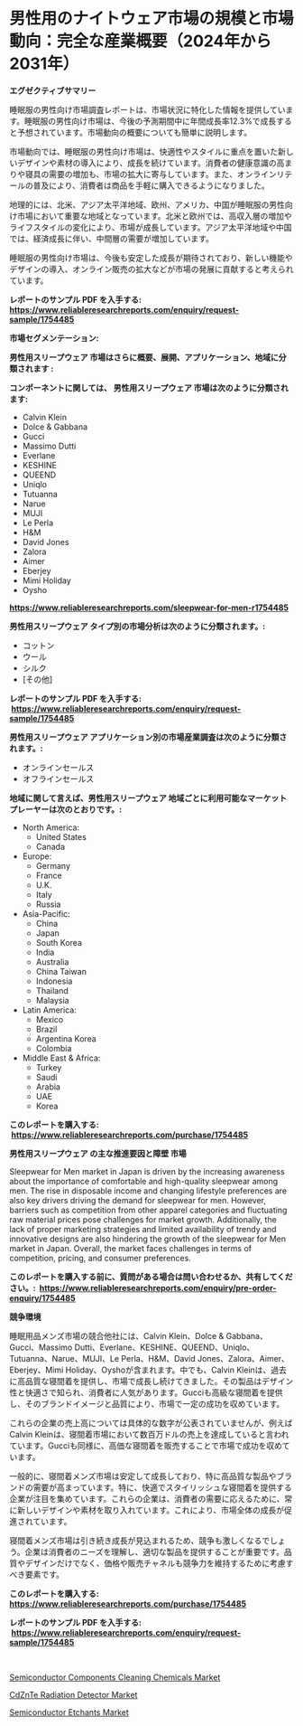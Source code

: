 <p><h1>男性用のナイトウェア市場の規模と市場動向：完全な産業概要（2024年から2031年）</h1></p><p><strong>エグゼクティブサマリー</strong></p>
<p><p>睡眠服の男性向け市場調査レポートは、市場状況に特化した情報を提供しています。睡眠服の男性向け市場は、今後の予測期間中に年間成長率12.3%で成長すると予想されています。市場動向の概要についても簡単に説明します。</p><p>市場動向では、睡眠服の男性向け市場は、快適性やスタイルに重点を置いた新しいデザインや素材の導入により、成長を続けています。消費者の健康意識の高まりや寝具の需要の増加も、市場の拡大に寄与しています。また、オンラインリテールの普及により、消費者は商品を手軽に購入できるようになりました。</p><p>地理的には、北米、アジア太平洋地域、欧州、アメリカ、中国が睡眠服の男性向け市場において重要な地域となっています。北米と欧州では、高収入層の増加やライフスタイルの変化により、市場が成長しています。アジア太平洋地域や中国では、経済成長に伴い、中間層の需要が増加しています。</p><p>睡眠服の男性向け市場は、今後も安定した成長が期待されており、新しい機能やデザインの導入、オンライン販売の拡大などが市場の発展に貢献すると考えられています。</p></p>
<p><strong>レポートのサンプル PDF を入手する: <a href="https://www.reliableresearchreports.com/enquiry/request-sample/1754485">https://www.reliableresearchreports.com/enquiry/request-sample/1754485</a></strong></p>
<p><strong>市場セグメンテーション:</strong></p>
<p><strong> 男性用スリープウェア 市場はさらに概要、展開、アプリケーション、地域に分類されます :</strong></p>
<p><strong>コンポーネントに関しては、 男性用スリープウェア 市場は次のように分類されます: &nbsp;</strong></p>
<p><ul><li>Calvin Klein</li><li>Dolce & Gabbana</li><li>Gucci</li><li>Massimo Dutti</li><li>Everlane</li><li>KESHINE</li><li>QUEEND</li><li>Uniqlo</li><li>Tutuanna</li><li>Narue</li><li>MUJI</li><li>Le Perla</li><li>H&M</li><li>David Jones</li><li>Zalora</li><li>Aimer</li><li>Eberjey</li><li>Mimi Holiday</li><li>Oysho</li></ul></p>
<p><strong><a href="https://www.reliableresearchreports.com/sleepwear-for-men-r1754485">https://www.reliableresearchreports.com/sleepwear-for-men-r1754485</a></strong></p>
<p><strong> 男性用スリープウェア タイプ別の市場分析は次のように分類されます。:</strong></p>
<p><ul><li>コットン</li><li>ウール</li><li>シルク</li><li>[その他]</li></ul></p>
<p><strong>レポートのサンプル PDF を入手する: &nbsp;<a href="https://www.reliableresearchreports.com/enquiry/request-sample/1754485">https://www.reliableresearchreports.com/enquiry/request-sample/1754485</a></strong></p>
<p><strong> 男性用スリープウェア アプリケーション別の市場産業調査は次のように分類されます。:</strong></p>
<p><ul><li>オンラインセールス</li><li>オフラインセールス</li></ul></p>
<p><strong>地域に関して言えば、男性用スリープウェア 地域ごとに利用可能なマーケットプレーヤーは次のとおりです。:</strong></p>
<p><ul>
    <li>
        North America:
        <ul>
            <li>United States</li>
            <li>Canada</li>
        </ul>
    </li>
    <li>
        Europe:
        <ul>
            <li>Germany</li>
            <li>France</li>
            <li>U.K.</li>
            <li>Italy</li>
            <li>Russia</li>
        </ul>
    </li>
    <li>
        Asia-Pacific:
        <ul>
            <li>China</li>
            <li>Japan</li>
            <li>South Korea</li>
            <li>India</li>
            <li>Australia</li>
            <li>China Taiwan</li>
            <li>Indonesia</li>
            <li>Thailand</li>
            <li>Malaysia</li>
        </ul>
    </li>
    <li>
        Latin America:
        <ul>
            <li>Mexico</li>
            <li>Brazil</li>
            <li>Argentina Korea</li>
            <li>Colombia</li>
        </ul>
    </li>
    <li>
        Middle East & Africa:
        <ul>
            <li>Turkey</li>
            <li>Saudi</li>
            <li>Arabia</li>
            <li>UAE</li>
            <li>Korea</li>
        </ul>
    </li>
    </ul></p>
<p><strong>このレポートを購入する: &nbsp;<a href="https://www.reliableresearchreports.com/purchase/1754485">https://www.reliableresearchreports.com/purchase/1754485</a></strong></p>
<p><strong>男性用スリープウェア の主な推進要因と障壁 市場</strong></p>
<p><p>Sleepwear for Men market in Japan is driven by the increasing awareness about the importance of comfortable and high-quality sleepwear among men. The rise in disposable income and changing lifestyle preferences are also key drivers driving the demand for sleepwear for men. However, barriers such as competition from other apparel categories and fluctuating raw material prices pose challenges for market growth. Additionally, the lack of proper marketing strategies and limited availability of trendy and innovative designs are also hindering the growth of the sleepwear for Men market in Japan. Overall, the market faces challenges in terms of competition, pricing, and consumer preferences.</p></p>
<p><strong>このレポートを購入する前に、質問がある場合は問い合わせるか、共有してください。:&nbsp; <a href="https://www.reliableresearchreports.com/enquiry/pre-order-enquiry/1754485">https://www.reliableresearchreports.com/enquiry/pre-order-enquiry/1754485</a></strong></p>
<p><strong>競争環境</strong></p>
<p><p>睡眠用品メンズ市場の競合他社には、Calvin Klein、Dolce & Gabbana、Gucci、Massimo Dutti、Everlane、KESHINE、QUEEND、Uniqlo、Tutuanna、Narue、MUJI、Le Perla、H&M、David Jones、Zalora、Aimer、Eberjey、Mimi Holiday、Oyshoが含まれます。中でも、Calvin Kleinは、過去に高品質な寝間着を提供し、市場で成長し続けてきました。その製品はデザイン性と快適さで知られ、消費者に人気があります。Gucciも高級な寝間着を提供し、そのブランドイメージと品質により、市場で一定の成功を収めています。</p><p>これらの企業の売上高については具体的な数字が公表されていませんが、例えばCalvin Kleinは、寝間着市場において数百万ドルの売上を達成していると言われています。Gucciも同様に、高価な寝間着を販売することで市場で成功を収めています。</p><p>一般的に、寝間着メンズ市場は安定して成長しており、特に高品質な製品やブランドの需要が高まっています。特に、快適でスタイリッシュな寝間着を提供する企業が注目を集めています。これらの企業は、消費者の需要に応えるために、常に新しいデザインや素材を取り入れています。これにより、市場全体の成長が促進されています。</p><p>寝間着メンズ市場は引き続き成長が見込まれるため、競争も激しくなるでしょう。企業は消費者のニーズを理解し、適切な製品を提供することが重要です。品質やデザインだけでなく、価格や販売チャネルも競争力を維持するために考慮すべき要素です。</p></p>
<p><strong>このレポートを購入する: &nbsp; <a href="https://www.reliableresearchreports.com/purchase/1754485">https://www.reliableresearchreports.com/purchase/1754485</a></strong></p>
<p><strong>レポートのサンプル PDF を入手する: &nbsp;<a href="https://www.reliableresearchreports.com/enquiry/request-sample/1754485">https://www.reliableresearchreports.com/enquiry/request-sample/1754485</a></strong><strong></strong></p>
<p>&nbsp;</p>
<p><p><a href="https://full-wildebeest-80b.notion.site/Semiconductor-Components-Cleaning-Chemicals-Market-Comprehensive-Assessment-by-Type-Application-a-5c9a1af5178445bf8e9402b020f1cdcc">Semiconductor Components Cleaning Chemicals Market</a></p><p><a href="https://flame-sidecar-702.notion.site/CdZnTe-Radiation-Detector-Market-Outlook-Industry-Overview-and-Forecast-2024-to-2031-589c154c7d944d2c83f6c064fa727463">CdZnTe Radiation Detector Market</a></p><p><a href="https://pretty-mail-caf.notion.site/Semiconductor-Etchants-Market-The-Key-To-Successful-Business-Strategy-Forecast-Till-2031-0b575865dc6947ff8912bab190ce36d2">Semiconductor Etchants Market</a></p></p>